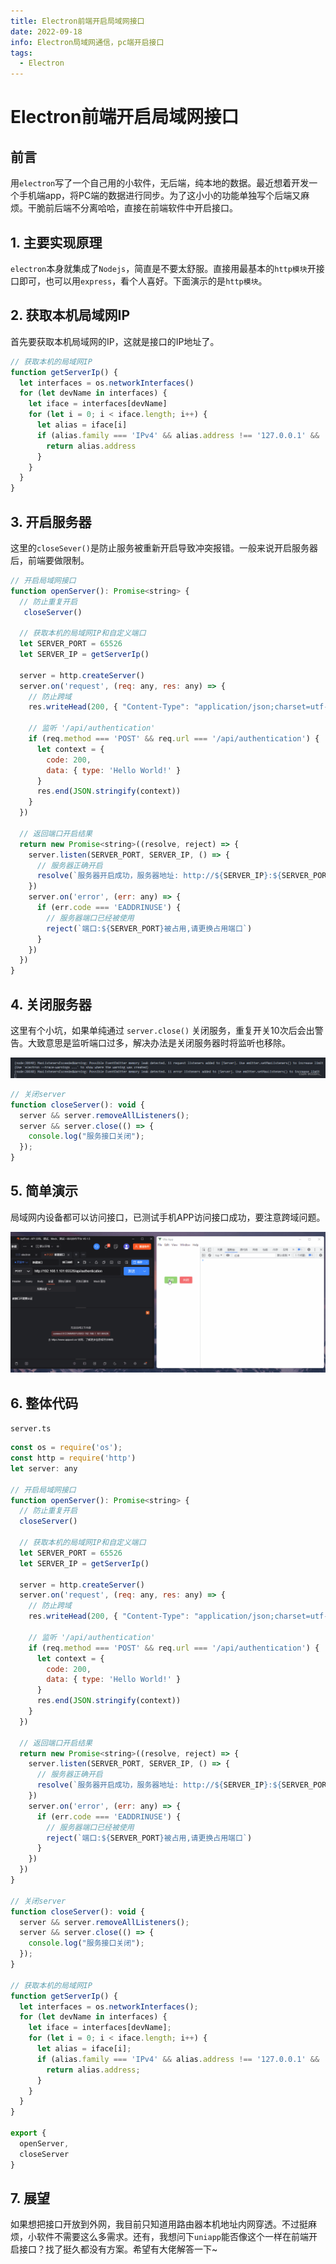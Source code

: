 ```yaml
---
title: Electron前端开启局域网接口
date: 2022-09-18
info: Electron局域网通信，pc端开启接口
tags:
  - Electron
---
```


# Electron前端开启局域网接口

## 前言

用`electron`写了一个自己用的小软件，无后端，纯本地的数据。最近想着开发一个手机端app，将PC端的数据进行同步。为了这小小的功能单独写个后端又麻烦。干脆前后端不分离哈哈，直接在前端软件中开启接口。

## 1. 主要实现原理

`electron`本身就集成了`Nodejs`，简直是不要太舒服。直接用最基本的`http模块`开接口即可，也可以用`express`，看个人喜好。下面演示的是`http模块`。

## 2. 获取本机局域网IP

首先要获取本机局域网的IP，这就是接口的IP地址了。

```js
// 获取本机的局域网IP
function getServerIp() {
  let interfaces = os.networkInterfaces()
  for (let devName in interfaces) {
    let iface = interfaces[devName]
    for (let i = 0; i < iface.length; i++) {
      let alias = iface[i]
      if (alias.family === 'IPv4' && alias.address !== '127.0.0.1' && !alias.internal) {
        return alias.address
      }
    }
  }
}
```

## 3. 开启服务器

这里的`closeSever()`是防止服务被重新开启导致冲突报错。一般来说开启服务器后，前端要做限制。

```js
// 开启局域网接口
function openServer(): Promise<string> {
  // 防止重复开启
   closeServer()

  // 获取本机的局域网IP和自定义端口
  let SERVER_PORT = 65526
  let SERVER_IP = getServerIp()

  server = http.createServer()
  server.on('request', (req: any, res: any) => {
    // 防止跨域
    res.writeHead(200, { "Content-Type": "application/json;charset=utf-8", "access-control-allow-origin": "*" })

    // 监听 '/api/authentication'
    if (req.method === 'POST' && req.url === '/api/authentication') {
      let context = {
        code: 200,
        data: { type: 'Hello World!' }
      }
      res.end(JSON.stringify(context))
    }
  })

  // 返回端口开启结果
  return new Promise<string>((resolve, reject) => {
    server.listen(SERVER_PORT, SERVER_IP, () => {
      // 服务器正确开启
      resolve(`服务器开启成功，服务器地址: http://${SERVER_IP}:${SERVER_PORT}`)
    })
    server.on('error', (err: any) => {
      if (err.code === 'EADDRINUSE') {
        // 服务器端口已经被使用
        reject(`端口:${SERVER_PORT}被占用,请更换占用端口`)
      }
    })
  })
}
```

## 4. 关闭服务器

这里有个小坑，如果单纯通过 `server.close()` 关闭服务，重复开关10次后会出警告。大致意思是监听端口过多，解决办法是关闭服务器时将监听也移除。

![gif](../img/electron-network1.png)

```js
// 关闭server
function closeServer(): void {
  server && server.removeAllListeners();
  server && server.close(() => {
    console.log("服务接口关闭");
  });
}
```

## 5. 简单演示

局域网内设备都可以访问接口，已测试手机APP访问接口成功，要注意跨域问题。

![gif](../img/electron-network2.gif)

## 6. 整体代码

`server.ts`

```js
const os = require('os');
const http = require('http')
let server: any

// 开启局域网接口
function openServer(): Promise<string> {
  // 防止重复开启
  closeServer()

  // 获取本机的局域网IP和自定义端口
  let SERVER_PORT = 65526
  let SERVER_IP = getServerIp()

  server = http.createServer()
  server.on('request', (req: any, res: any) => {
    // 防止跨域
    res.writeHead(200, { "Content-Type": "application/json;charset=utf-8", "access-control-allow-origin": "*" })

    // 监听 '/api/authentication'
    if (req.method === 'POST' && req.url === '/api/authentication') {
      let context = {
        code: 200,
        data: { type: 'Hello World!' }
      }
      res.end(JSON.stringify(context))
    }
  })

  // 返回端口开启结果
  return new Promise<string>((resolve, reject) => {
    server.listen(SERVER_PORT, SERVER_IP, () => {
      // 服务器正确开启
      resolve(`服务器开启成功，服务器地址: http://${SERVER_IP}:${SERVER_PORT}`)
    })
    server.on('error', (err: any) => {
      if (err.code === 'EADDRINUSE') {
        // 服务器端口已经被使用
        reject(`端口:${SERVER_PORT}被占用,请更换占用端口`)
      }
    })
  })
}

// 关闭server
function closeServer(): void {
  server && server.removeAllListeners();
  server && server.close(() => {
    console.log("服务接口关闭");
  });
}

// 获取本机的局域网IP
function getServerIp() {
  let interfaces = os.networkInterfaces();
  for (let devName in interfaces) {
    let iface = interfaces[devName];
    for (let i = 0; i < iface.length; i++) {
      let alias = iface[i];
      if (alias.family === 'IPv4' && alias.address !== '127.0.0.1' && !alias.internal) {
        return alias.address;
      }
    }
  }
}

export {
  openServer,
  closeServer
}
```

## 7. 展望

如果想把接口开放到外网，我目前只知道用路由器本机地址内网穿透。不过挺麻烦，小软件不需要这么多需求。还有，我想问下`uniapp`能否像这个一样在前端开启接口？找了挺久都没有方案。希望有大佬解答一下~
